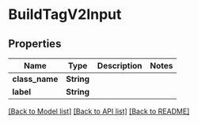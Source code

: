 # BuildTagV2Input

## Properties

Name | Type | Description | Notes
------------ | ------------- | ------------- | -------------
**class_name** | **String** |  | 
**label** | **String** |  | 

[[Back to Model list]](../README.md#documentation-for-models) [[Back to API list]](../README.md#documentation-for-api-endpoints) [[Back to README]](../README.md)


